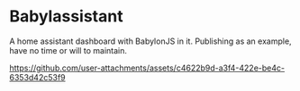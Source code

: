 # Babylassistant

A home assistant dashboard with BabylonJS in it. Publishing as an example, have no time or will to maintain.


https://github.com/user-attachments/assets/c4622b9d-a3f4-422e-be4c-6353d42c53f9


